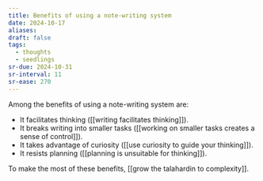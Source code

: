 ```yaml
---
title: Benefits of using a note-writing system
date: 2024-10-17
aliases: 
draft: false
tags:
  - thoughts
  - seedlings
sr-due: 2024-10-31
sr-interval: 11
sr-ease: 270
---
```

Among the benefits of using a note-writing system are:

- It facilitates thinking ([[writing facilitates thinking]]).
- It breaks writing into smaller tasks ([[working on smaller tasks creates a sense of control]]).
- It takes advantage of curiosity ([[use curiosity to guide your thinking]]).
- It resists planning ([[planning is unsuitable for thinking]]).

To make the most of these benefits, [[grow the talahardin to complexity]].